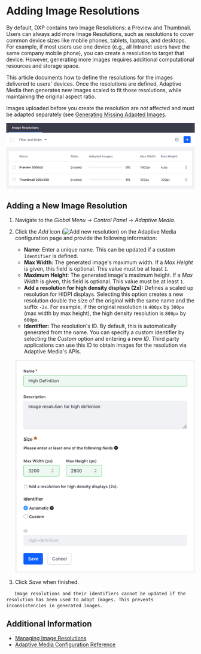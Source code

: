 # Adding Image Resolutions

By default, DXP contains two Image Resolutions: a Preview and Thumbnail. Users can always add more Image Resolutions, such as resolutions to cover common device sizes like mobile phones, tablets, laptops, and desktops. For example, if most users use one device (e.g., all Intranet users have the same company mobile phone), you can create a resolution to target that device. However, generating more images requires additional computational resources and storage space.

This article documents how to define the resolutions for the images delivered to users' devices. Once the resolutions are defined, Adaptive Media then generates new images scaled to fit those resolutions, while maintaining the original aspect ratio.

Images uploaded before you create the resolution are _not_ affected and must be adapted separately (see [Generating Missing Adapted Images](./managing-image-resolutions.md#generating-missing-adapted-images).

![Figure 1: Adaptive Media's image resolutions are listed in a table.](./adding-image-resolutions/images/01.png)

## Adding a New Image Resolution

1. Navigate to the _Global Menu_ &rarr; _Control Panel_ &rarr; _Adaptive Media_.
1. Click the *Add* icon (![Add new resolution](../../../../images/icon-add.png)) on the Adaptive Media configuration page and provide the following information:

    * **Name**: Enter a unique name. This can be updated if a custom `Identifier` is defined.
    * **Max Width**: The generated image's maximum width. If a *Max Height* is given, this field is optional. This value must be at least `1`.
    * **Maximum Height**: The generated image's maximum height. If a *Max Width* is given, this field is optional. This value must be at least `1`.
    * **Add a resolution for high density displays (2x):** Defines a scaled up resolution for HIDPI displays. Selecting this option creates a new resolution double the size of the original with the same name and the suffix `-2x`. For example, if the original resolution is `400px` by `300px` (max width by max height), the high density resolution is `800px` by `600px`.
    * **Identifier:** The resolution's ID. By default, this is automatically generated from the name. You can specify a custom identifier by selecting the _Custom_ option and entering a new _ID_. Third party applications can use this ID to obtain images for the resolution via Adaptive Media's APIs.

    ![Figure 2: The form for adding a new Adaptive Media resolution.](./adding-image-resolutions/images/02.png)

1. Click _Save_ when finished.

```tip::
   Image resolutions and their identifiers cannot be updated if the resolution has been used to adapt images. This prevents inconsistencies in generated images.
```

## Additional Information

* [Managing Image Resolutions](./managing-image-resolutions.md)
* [Adaptive Media Configuration Reference](./adaptive-media-configuration-reference.md)
